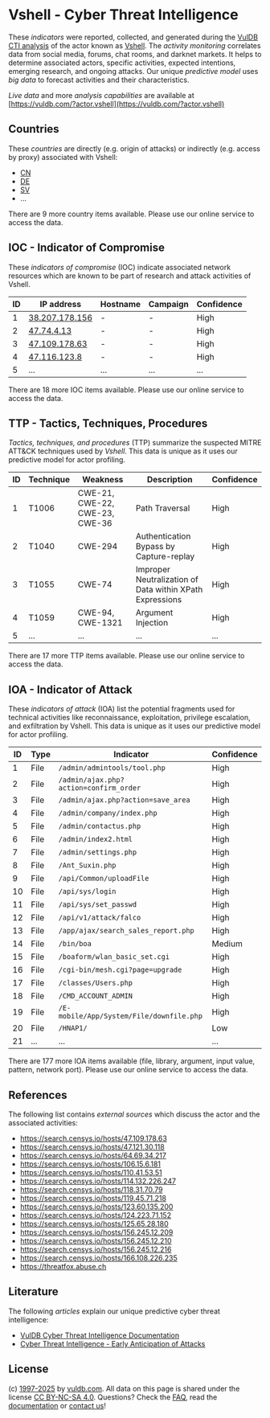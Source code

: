 # Vshell - Cyber Threat Intelligence

These _indicators_ were reported, collected, and generated during the [VulDB CTI analysis](https://vuldb.com/?kb.cti) of the actor known as [Vshell](https://vuldb.com/?actor.vshell). The _activity monitoring_ correlates data from social media, forums, chat rooms, and darknet markets. It helps to determine associated actors, specific activities, expected intentions, emerging research, and ongoing attacks. Our unique _predictive model_ uses _big data_ to forecast activities and their characteristics.

_Live data_ and more _analysis capabilities_ are available at [https://vuldb.com/?actor.vshell](https://vuldb.com/?actor.vshell)

## Countries

These _countries_ are directly (e.g. origin of attacks) or indirectly (e.g. access by proxy) associated with Vshell:

* [CN](https://vuldb.com/?country.cn)
* [DE](https://vuldb.com/?country.de)
* [SV](https://vuldb.com/?country.sv)
* ...

There are 9 more country items available. Please use our online service to access the data.

## IOC - Indicator of Compromise

These _indicators of compromise_ (IOC) indicate associated network resources which are known to be part of research and attack activities of Vshell.

ID | IP address | Hostname | Campaign | Confidence
-- | ---------- | -------- | -------- | ----------
1 | [38.207.178.156](https://vuldb.com/?ip.38.207.178.156) | - | - | High
2 | [47.74.4.13](https://vuldb.com/?ip.47.74.4.13) | - | - | High
3 | [47.109.178.63](https://vuldb.com/?ip.47.109.178.63) | - | - | High
4 | [47.116.123.8](https://vuldb.com/?ip.47.116.123.8) | - | - | High
5 | ... | ... | ... | ...

There are 18 more IOC items available. Please use our online service to access the data.

## TTP - Tactics, Techniques, Procedures

_Tactics, techniques, and procedures_ (TTP) summarize the suspected MITRE ATT&CK techniques used by _Vshell_. This data is unique as it uses our predictive model for actor profiling.

ID | Technique | Weakness | Description | Confidence
-- | --------- | -------- | ----------- | ----------
1 | T1006 | CWE-21, CWE-22, CWE-23, CWE-36 | Path Traversal | High
2 | T1040 | CWE-294 | Authentication Bypass by Capture-replay | High
3 | T1055 | CWE-74 | Improper Neutralization of Data within XPath Expressions | High
4 | T1059 | CWE-94, CWE-1321 | Argument Injection | High
5 | ... | ... | ... | ...

There are 17 more TTP items available. Please use our online service to access the data.

## IOA - Indicator of Attack

These _indicators of attack_ (IOA) list the potential fragments used for technical activities like reconnaissance, exploitation, privilege escalation, and exfiltration by Vshell. This data is unique as it uses our predictive model for actor profiling.

ID | Type | Indicator | Confidence
-- | ---- | --------- | ----------
1 | File | `/admin/admintools/tool.php` | High
2 | File | `/admin/ajax.php?action=confirm_order` | High
3 | File | `/admin/ajax.php?action=save_area` | High
4 | File | `/admin/company/index.php` | High
5 | File | `/admin/contactus.php` | High
6 | File | `/admin/index2.html` | High
7 | File | `/admin/settings.php` | High
8 | File | `/Ant_Suxin.php` | High
9 | File | `/api/Common/uploadFile` | High
10 | File | `/api/sys/login` | High
11 | File | `/api/sys/set_passwd` | High
12 | File | `/api/v1/attack/falco` | High
13 | File | `/app/ajax/search_sales_report.php` | High
14 | File | `/bin/boa` | Medium
15 | File | `/boaform/wlan_basic_set.cgi` | High
16 | File | `/cgi-bin/mesh.cgi?page=upgrade` | High
17 | File | `/classes/Users.php` | High
18 | File | `/CMD_ACCOUNT_ADMIN` | High
19 | File | `/E-mobile/App/System/File/downfile.php` | High
20 | File | `/HNAP1/` | Low
21 | ... | ... | ...

There are 177 more IOA items available (file, library, argument, input value, pattern, network port). Please use our online service to access the data.

## References

The following list contains _external sources_ which discuss the actor and the associated activities:

* https://search.censys.io/hosts/47.109.178.63
* https://search.censys.io/hosts/47.121.30.118
* https://search.censys.io/hosts/64.69.34.217
* https://search.censys.io/hosts/106.15.6.181
* https://search.censys.io/hosts/110.41.53.51
* https://search.censys.io/hosts/114.132.226.247
* https://search.censys.io/hosts/118.31.70.79
* https://search.censys.io/hosts/119.45.71.218
* https://search.censys.io/hosts/123.60.135.200
* https://search.censys.io/hosts/124.223.71.152
* https://search.censys.io/hosts/125.65.28.180
* https://search.censys.io/hosts/156.245.12.209
* https://search.censys.io/hosts/156.245.12.210
* https://search.censys.io/hosts/156.245.12.216
* https://search.censys.io/hosts/166.108.226.235
* https://threatfox.abuse.ch

## Literature

The following _articles_ explain our unique predictive cyber threat intelligence:

* [VulDB Cyber Threat Intelligence Documentation](https://vuldb.com/?kb.cti)
* [Cyber Threat Intelligence - Early Anticipation of Attacks](https://www.scip.ch/en/?labs.20201022)

## License

(c) [1997-2025](https://vuldb.com/?kb.changelog) by [vuldb.com](https://vuldb.com/?kb.about). All data on this page is shared under the license [CC BY-NC-SA 4.0](https://creativecommons.org/licenses/by-nc-sa/4.0/). Questions? Check the [FAQ](https://vuldb.com/?kb.faq), read the [documentation](https://vuldb.com/?kb) or [contact us](https://vuldb.com/?contact)!
